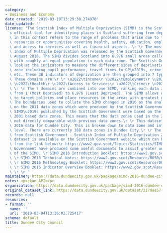 ```yaml
---
category:
- Business and Economy
date_created: '2019-03-19T13:29:38.274970'
date_updated: ''
license: "The Scottish Index of Multiple Deprivation (SIMD) is the Scottish Government\u2019\
  s official tool for identifying places in Scotland suffering from deprivation. Deprivation\
  \ in this context refers to the range of problems that arise due to the lack of\
  \ resources or opportunities covering health, safety, education, employment, housing\
  \ and access to services as well as financial aspects. \r \r The most recent Scottish\
  \ Index of Multiple Deprivation was released by the Scottish Government on 31st\
  \ August 2016. The SIMD divides Scotland into 6,976 small areas called data zones\
  \ with roughly an equal population in each data zone. The Scottish Government then\
  \ look at the indicators to measure the different sides of deprivation in each data\
  \ zone including pupil performance, travel times to GP\u2019s, crime, unemployment\
  \ etc. These 38 indicators of deprivation are then grouped into 7 types called domains.\
  \ These domains are:\r \r \u2022\tIncome\r \u2022\tEmployment\r \u2022\tEducation\r\
  \ \u2022\tHealth\r \u2022\tAccess to Services\r \u2022\tCrime\r \u2022\tHousing\
  \ \r \r The 7 domains are combined into one SIMD, ranking each data zone in Scotland\
  \ from 1 (Most Deprived) to 6,976 (Least Deprived). The SIMD allows organisations\
  \ to target policies and place resources in the areas with greatest need. \r \r\
  \ The boundaries used to collate the SIMD changed in 2016 as the analysis was based\
  \ on the 2011 data zones which were produced by the Scottish Government.  The previous\
  \ SIMD\u2019s published by the Scottish Government were based on the Scottish Governments\
  \ 2001 based data zones. This means that the data zones used in the 2016 SIMD are\
  \ not directly comparable with previous data zones.\r \r This dataset shows SIMD\
  \ 2016 data for Dundee City. This is broken down to data zone and intermediate zone\
  \ level. There are currently 188 data zones in Dundee City.\r \r The data is sourced\
  \ from Scottish Government - Scottish Index of Multiple Deprivation 2016. The full\
  \ dataset is available on the Scottish Government website which can be accessed\
  \ from the link below:\r https://www2.gov.scot/Topics/Statistics/SIMD\r \r The Scottish\
  \ Government have produced some useful documents to assist greater understanding\
  \ of the SIMD. \r SIMD 2016 Introduction Booklet: https://www2.gov.scot/Resource/0050/00504809.pdf\r\
  \ \r SIMD 2016 Technical Notes: https://www2.gov.scot/Resource/0050/00504822.pdf\r\
  \ \r SIMD 2016 Methodology Booklet: https://www2.gov.scot/Resource/0050/00504766.pdf\r\
  \ \r SIMD 2016 Indicator Overview Booklet: https://www2.gov.scot/Resource/0051/00510862.pdf\r\
  \ \r \r "
maintainer: https://data.dundeecity.gov.uk/package/simd-2016-dundee-city-2011-data-zone-level
notes: <p>ckan API</p>
organization: https://data.dundeecity.gov.uk/package/simd-2016-dundee-city-2011-data-zone-level
original_dataset_link: https://data.dundeecity.gov.uk/dataset/317dae57-3c60-4d22-8a0b-b72a9efd2b74/resource/46ad9097-50d6-4064-bc3e-526527aac8d5/download/simd2016_ranks_information.xlsx
records: null
resources:
- format: ''
  name: ''
  url: '2019-03-04T13:36:02.725417'
schema: default
title: Dundee City Council
---
```

